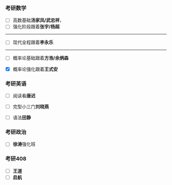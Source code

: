 ### 考研数学

- [ ] 高数基础**汤家凤/武忠祥**，
- [ ] 强化阶段跟着**张宇/杨超**

<hr>

- [ ] 现代全程跟着**李永乐**
<hr>

- [ ] 概率论基础跟着**方浩/余炳森**
- [x] 概率论强化跟着**王式安**


### 考研英语
 - [ ] 阅读看**唐迟**
 - [ ] 完型小三门**刘晓燕**
 - [ ] 语法**田静**


### 考研政治

 - [ ] **徐涛**强化班


### 考研408

- [ ] **王道**
- [ ] **启航**
<!--stackedit_data:
eyJoaXN0b3J5IjpbMTg2NDE5MjAzMCwyMDQzODE5NDU0LC0xNT
g3NzIzMDc0LC0xNTg3NzIzMDc0LDE0NTQ4NTE5NTAsNzkwMzky
MjYyXX0=
-->